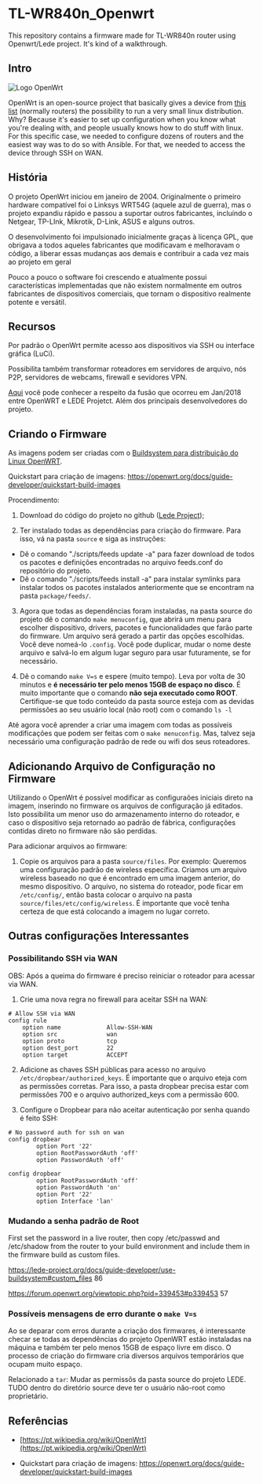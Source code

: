 # TL-WR840n_Openwrt
This repository contains a firmware made for TL-WR840n router using Openwrt/Lede project. It's kind of a walkthrough.


## Intro

![Logo OpenWrt](https://imgs.unisec.com.br/docs/openwrt/openwrtlogo.png)

OpenWrt is an open-source project that basically gives a device from [this list](https://openwrt.org/toh/start) (normally routers) the possibility to run a very small linux distribution. Why? Because it's easier to set up configuration when you know what you're dealing with, and people usually knows how to do stuff with linux.
For this specific case, we needed to configure dozens of routers and the easiest way was to do so with Ansible. For that, we needed to access the device through SSH on WAN.

## História

O projeto OpenWrt iniciou em janeiro de 2004. Originalmente o primeiro hardware compatível foi o Linksys WRT54G (aquele azul de guerra), mas o projeto expandiu rápido e passou a suportar outros fabricantes, incluíndo o Netgear, TP-LInk, Mikrotik, D-Link, ASUS e alguns outros.

O desenvolvimento foi impulsionado inicialmente graças à licença GPL, que obrigava a todos aqueles fabricantes que modificavam e melhoravam o código, a liberar essas mudanças aos demais e contribuir a cada vez mais ao projeto em geral

Pouco a pouco o software foi crescendo e atualmente possui características implementadas que não existem normalmente em outros fabricantes de dispositivos comerciais, que tornam o dispositivo realmente potente e versátil.

## Recursos

Por padrão o OpenWrt permite acesso aos dispositivos via SSH ou interface gráfica (LuCi).

Possibilita também transformar roteadores em servidores de arquivo, nós P2P, servidores de webcams, firewall e sevidores VPN.

[Aqui](https://openwrt.org/about) você pode conhecer a respeito da fusão que ocorreu em Jan/2018 entre OpenWRT e LEDE Projetct. Além dos principais desenvolvedores do projeto.

## Criando o Firmware

As imagens podem ser criadas com o [Buildsystem para distribuição do Linux OpenWRT](https://github.com/openwrt/openwrt).

Quickstart para criação de imagens: https://openwrt.org/docs/guide-developer/quickstart-build-images

Procendimento:

1. Download do código do projeto no github ([Lede Project](https://github.com/lede-project/source));

2. Ter instalado todas as dependências para criação do firmware. Para isso, vá na pasta ``source`` e siga as instruções:
  - Dê o comando "./scripts/feeds update -a" para fazer download de todos os pacotes e definições encontradas no arquivo feeds.conf do repositório do projeto.
  - Dê o comando "./scripts/feeds install -a" para instalar symlinks para instalar todos os pacotes instalados anteriormente que se encontram na pasta ``package/feeds/``.

3. Agora que todas as dependências foram instaladas, na pasta source do projeto dê o comando ``make menuconfig``, que abrirá um menu para escolher dispositivo, drivers, pacotes e funcionalidades que farão parte do firmware. Um arquivo será gerado a partir das opções escolhidas. Você deve nomeá-lo ``.config``. Você pode duplicar, mudar o nome deste arquivo e salvá-lo em algum lugar seguro para usar futuramente, se for necessário.

4. Dê o comando ``make V=s`` e espere (muito tempo). Leva por volta de 30 minutos e **é necessário ter pelo menos 15GB de espaço no disco**. É muito importante que o comando **não seja executado como ROOT**. Certifique-se que todo conteúdo da pasta source esteja com as devidas permissões ao seu usuário local (não root) com o comando ``ls -l``

Até agora você aprender a criar uma imagem com todas as possíveis modificações que podem ser feitas com o ``make menuconfig``. Mas, talvez seja necessário uma configuração padrão de rede ou wifi dos seus roteadores.

## Adicionando Arquivo de Configuração no Firmware

Utilizando o OpenWrt é possível modificar as configuraões iniciais direto na imagem, inserindo no firmware os arquivos de configuração já editados. Isto possibilita um menor uso do armazenamento interno do roteador, e caso o dispositivo seja retornado ao padrão de fábrica, configurações contidas direto no firmware não são perdidas.

Para adicionar arquivos ao firmware:

1. Copie os arquivos para a pasta ``source/files``. Por exemplo: Queremos uma configuração padrão de wireless específica. Criamos um arquivo wireless baseado no que é encontrado em uma imagem anterior, do mesmo dispositivo. O arquivo, no sistema do roteador, pode ficar em ``/etc/config/``, então basta colocar o arquivo na pasta ``source/files/etc/config/wireless``. É importante que você tenha certeza de que está colocando a imagem no lugar correto.

## Outras configurações Interessantes

### Possibilitando SSH via WAN

OBS: Após a queima do firmware é preciso reiniciar o roteador para acessar via WAN.

1. Crie uma nova regra no firewall para aceitar SSH na WAN:

```
# Allow SSH via WAN
config rule
	option name             Allow-SSH-WAN
	option src              wan
	option proto            tcp
	option dest_port        22
	option target           ACCEPT
 ```
2. Adicione as chaves SSH públicas para acesso no arquivo ``/etc/dropbear/authorized_keys``. É importante que o arquivo eteja com as permissões corretas. Para isso, a pasta dropbear precisa estar com permissões 700 e o arquivo authorized_keys com a permissão 600.

3. Configure o Dropbear para não aceitar autenticação por senha quando é feito SSH:
```
# No password auth for ssh on wan
config dropbear
        option Port '22'
        option RootPasswordAuth 'off'
        option PasswordAuth 'off'

config dropbear
        option RootPasswordAuth 'off'
        option PasswordAuth 'on'
        option Port '22'
        option Interface 'lan'
```
### Mudando a senha padrão de Root

First set the password in a live router, then copy /etc/passwd and /etc/shadow from the router to your build environment and include them in the firmware build as custom files.

https://lede-project.org/docs/guide-developer/use-buildsystem#custom_files 86

https://forum.openwrt.org/viewtopic.php?pid=339453#p339453 57

### Possíveis mensagens de erro durante o ``make V=s``

Ao se deparar com erros durante a criação dos firmwares, é interessante checar se todas as dependências do projeto OpenWRT estão instaladas na máquina e também ter pelo menos 15GB de espaço livre em disco. O processo de criação do firmware cria diversos arquivos temporários que ocupam muito espaço.

Relacionado a ``tar``: Mudar as permissõs da pasta source do projeto LEDE. TUDO dentro do diretório source deve ter o usuário não-root como proprietário.

## Referências

- [https://pt.wikipedia.org/wiki/OpenWrt](https://pt.wikipedia.org/wiki/OpenWrt)

- Quickstart para criação de imagens: https://openwrt.org/docs/guide-developer/quickstart-build-images

